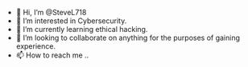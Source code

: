 - 👋 Hi, I’m @SteveL718
- 👀 I’m interested in Cybersecurity.
- 🌱 I’m currently learning ethical hacking.
- 💞️ I’m looking to collaborate on anything for the purposes of gaining experience.
- 📫 How to reach me ..

<!---
SteveL718/SteveL718 is a ✨ special ✨ repository because its `README.md` (this file) appears on your GitHub profile.
You can click the Preview link to take a look at your changes.
--->

